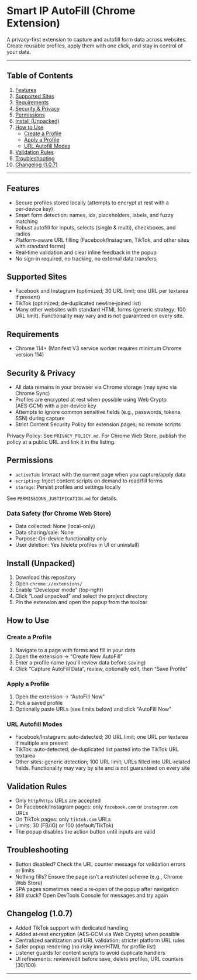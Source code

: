 # Smart IP AutoFill (Chrome Extension)

A privacy-first extension to capture and autofill form data across websites. Create reusable profiles, apply them with one click, and stay in control of your data.

---

## Table of Contents

1. [Features](#features)
2. [Supported Sites](#supported-sites)
3. [Requirements](#requirements)
4. [Security & Privacy](#security--privacy)
5. [Permissions](#permissions)
6. [Install (Unpacked)](#install-unpacked)
7. [How to Use](#how-to-use)
   - [Create a Profile](#create-a-profile)
   - [Apply a Profile](#apply-a-profile)
   - [URL Autofill Modes](#url-autofill-modes)
7. [Validation Rules](#validation-rules)
8. [Troubleshooting](#troubleshooting)
9. [Changelog (1.0.7)](#changelog-107)

---

## Features

- Secure profiles stored locally (attempts to encrypt at rest with a per‑device key)
- Smart form detection: names, ids, placeholders, labels, and fuzzy matching
- Robust autofill for inputs, selects (single & multi), checkboxes, and radios
- Platform-aware URL filling (Facebook/Instagram, TikTok, and other sites with standard forms)
- Real‑time validation and clear inline feedback in the popup
- No sign‑in required, no tracking, no external data transfers

## Supported Sites

- Facebook and Instagram (optimized; 30 URL limit; one URL per textarea if present)
- TikTok (optimized; de‑duplicated newline‑joined list)
- Many other websites with standard HTML forms (generic strategy; 100 URL limit). Functionality may vary and is not guaranteed on every site.

## Requirements

- Chrome 114+ (Manifest V3 service worker requires minimum Chrome version 114)

## Security & Privacy

- All data remains in your browser via Chrome storage (may sync via Chrome Sync)
- Profiles are encrypted at rest when possible using Web Crypto (AES‑GCM) with a per‑device key
- Attempts to ignore common sensitive fields (e.g., passwords, tokens, SSN) during capture
- Strict Content Security Policy for extension pages; no remote scripts

Privacy Policy: See `PRIVACY_POLICY.md`. For Chrome Web Store, publish the policy at a public URL and link it in the listing.

## Permissions

- `activeTab`: Interact with the current page when you capture/apply data
- `scripting`: Inject content scripts on demand to read/fill forms
- `storage`: Persist profiles and settings locally

See `PERMISSIONS_JUSTIFICATION.md` for details.

### Data Safety (for Chrome Web Store)
- Data collected: None (local-only)
- Data sharing/sale: None
- Purpose: On-device functionality only
- User deletion: Yes (delete profiles in UI or uninstall)

## Install (Unpacked)

1. Download this repository
2. Open `chrome://extensions/`
3. Enable “Developer mode” (top‑right)
4. Click “Load unpacked” and select the project directory
5. Pin the extension and open the popup from the toolbar

## How to Use

### Create a Profile

1. Navigate to a page with forms and fill in your data
2. Open the extension → “Create New AutoFill”
3. Enter a profile name (you’ll review data before saving)
4. Click “Capture AutoFill Data”, review, optionally edit, then “Save Profile”

### Apply a Profile

1. Open the extension → “AutoFill Now”
2. Pick a saved profile
3. Optionally paste URLs (see limits below) and click “AutoFill Now”

### URL Autofill Modes

- Facebook/Instagram: auto‑detected; 30 URL limit; one URL per textarea if multiple are present
- TikTok: auto‑detected; de‑duplicated list pasted into the TikTok URL textarea
- Other sites: generic detection; 100 URL limit; URLs filled into URL‑related fields. Functionality may vary by site and is not guaranteed on every site

## Validation Rules

- Only `http`/`https` URLs are accepted
- On Facebook/Instagram pages: only `facebook.com` or `instagram.com` URLs
- On TikTok pages: only `tiktok.com` URLs
- Limits: 30 (FB/IG) or 100 (default/TikTok)
- The popup disables the action button until inputs are valid

## Troubleshooting

- Button disabled? Check the URL counter message for validation errors or limits
- Nothing fills? Ensure the page isn’t a restricted scheme (e.g., Chrome Web Store)
- SPA pages sometimes need a re‑open of the popup after navigation
- Still stuck? Open DevTools Console for messages and try again

## Changelog (1.0.7)

- Added TikTok support with dedicated handling
- Added at‑rest encryption (AES‑GCM via Web Crypto) when possible
- Centralized sanitization and URL validation; stricter platform URL rules
- Safer popup rendering (no risky innerHTML for profile list)
- Listener guards for content scripts to avoid duplicate handlers
- UI refinements: review/edit before save, delete profiles, URL counters (30/100)

---

